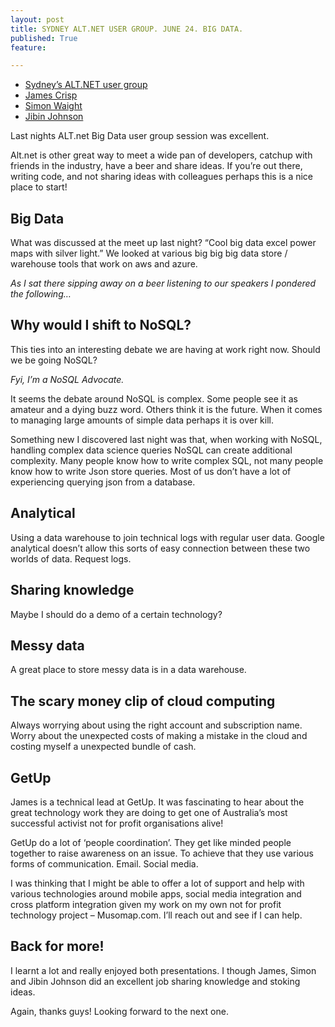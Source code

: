 ```yaml
---
layout: post
title: SYDNEY ALT.NET USER GROUP. JUNE 24. BIG DATA.
published: True
feature: 

---
```


*   [Sydney’s ALT.NET user group](http://sydney.ozalt.net/2014/06/june-24-big-data.html)
*   [James Crisp](http://jamescrisp.org/)
*   [Simon Waight](http://blog.siliconvalve.com/)
*   [Jibin Johnson](http://au.linkedin.com/pub/jibin-johnson/16/543/8a6)

Last nights ALT.net Big Data user group session was excellent.

Alt.net is other great way to meet a wide pan of developers, catchup with friends in the industry, have a beer and share ideas. If you’re out there, writing code, and not sharing ideas with colleagues perhaps this is a nice place to start!

## Big Data

What was discussed at the meet up last night? “Cool big data excel power maps with silver light.” We looked at various big big big data store / warehouse tools that work on aws and azure.

_As I sat there sipping away on a beer listening to our speakers I pondered the following…_

## Why would I shift to NoSQL?

This ties into an interesting debate we are having at work right now. Should we be going NoSQL?

_Fyi, I’m a NoSQL Advocate._

It seems the debate around NoSQL is complex. Some people see it as amateur and a dying buzz word. Others think it is the future. When it comes to managing large amounts of simple data perhaps it is over kill.

Something new I discovered last night was that, when working with NoSQL, handling complex data science queries NoSQL can create additional complexity. Many people know how to write complex SQL, not many people know how to write Json store queries. Most of us don’t have a lot of experiencing querying json from a database.

## Analytical

Using a data warehouse to join technical logs with regular user data. Google analytical doesn’t allow this sorts of easy connection between these two worlds of data. Request logs.

## Sharing knowledge

Maybe I should do a demo of a certain technology?

## Messy data

A great place to store messy data is in a data warehouse.

## The scary money clip of cloud computing

Always worrying about using the right account and subscription name. Worry about the unexpected costs of making a mistake in the cloud and costing myself a unexpected bundle of cash.

## GetUp

James is a technical lead at GetUp. It was fascinating to hear about the great technology work they are doing to get one of Australia’s most successful activist not for profit organisations alive!

GetUp do a lot of ‘people coordination’. They get like minded people together to raise awareness on an issue. To achieve that they use various forms of communication. Email. Social media.

I was thinking that I might be able to offer a lot of support and help with various technologies around mobile apps, social media integration and cross platform integration given my work on my own not for profit technology project – Musomap.com. I’ll reach out and see if I can help.

## Back for more!

I learnt a lot and really enjoyed both presentations. I though James, Simon and Jibin Johnson did an excellent job sharing knowledge and stoking ideas.

Again, thanks guys! Looking forward to the next one.